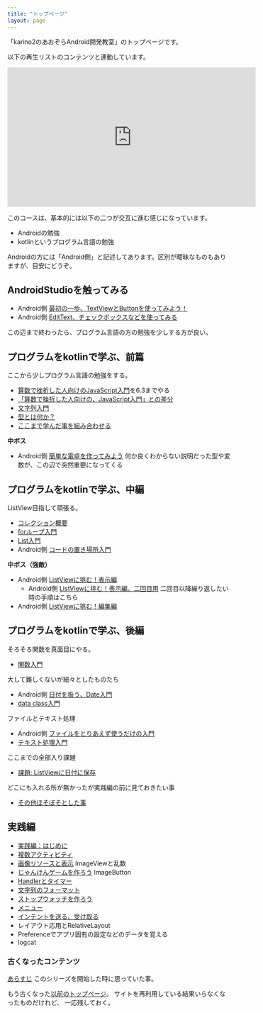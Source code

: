 ```yaml
---
title: "トップページ"
layout: page
---
```


「karino2のあおぞらAndroid開発教室」のトップページです。

以下の再生リストのコンテンツと連動しています。
<iframe width="560" height="315" src="https://www.youtube.com/embed/videoseries?list=PL3J_mLcl4YCdi2bLHtynt7Ohni1_NQJiF" title="YouTube video player" frameborder="0" allow="accelerometer; autoplay; clipboard-write; encrypted-media; gyroscope; picture-in-picture; web-share" allowfullscreen></iframe>

このコースは、基本的には以下の二つが交互に進む感じになっています。

- Androidの勉強
- kotlinというプログラム言語の勉強

Androidの方には「Android側」と記述してあります。区別が曖昧なものもありますが、目安にどうぞ。

## AndroidStudioを触ってみる

- Android側 [最初の一歩、TextViewとButtonを使ってみよう！](textview_button.md)
- Android側 [EditText、チェックボックスなどを使ってみる](misc_view.md)

この辺まで終わったら、プログラム言語の方の勉強を少しする方が良い。

## プログラムをkotlinで学ぶ、前篇

ここから少しプログラム言語の勉強をする。

- [算数で挫折した人向けのJavaScript入門](https://karino2.github.io/js-introduction/)を6.3までやる
- [「算数で挫折した人向けの、JavaScript入門」との差分](diff_to_js_intro.md)
- [文字列入門](string_intro.md)
- [型とは何か？](what_is_type.md)
- [ここまで学んだ事を組み合わせる](kotlin_and_android.md)

**中ボス**

- Android側 [簡単な電卓を作ってみよう](simple_calc.md) 何か良くわからない説明だった型や変数が、この辺で突然重要になってくる

## プログラムをkotlinで学ぶ、中編

ListView目指して頑張る。

- [コレクション概要](collection.md)
- [forループ入門](for_loop.md)
- [List入門](list_intro.md)
- Android側 [コードの置き場所入門](code_location_intro.md)

**中ボス（強敵）**

- Android側 [ListViewに挑む！表示編](listview_disp.md)
  - Android側 [ListViewに挑む！表示編、二回目用](listview_disp_second.md) 二回目以降繰り返したい時の手順はこちら
- Android側 [ListViewに挑む！編集編](listview_edit.md)

## プログラムをkotlinで学ぶ、後編

そろそろ関数を真面目にやる。

- [関数入門](function_intro.md)

大して難しくないが細々としたものたち

- Android側 [日付を扱う、Date入門](date_intro.md)
- [data class入門](dataclass_intro.md)

ファイルとテキスト処理

- Android側 [ファイルをとりあえず使うだけの入門](textfilelib_intro.md)
- [テキスト処理入門](text_op_intro.md)

ここまでの全部入り課題

- [課題: ListViewに日付に保存](list_edit_save.md)

どこにも入れる所が無かったが実践編の前に見ておきたい事

- [その他ほそぼそとした事](misc.md)

## 実践編

- [実践編：はじめに](intermediate_intro.md)
- [複数アクティビティ](two_activities.md)
- [画像リソースと表示](image_resource.md) ImageViewと乱数
- [じゃんけんゲームを作ろう](janken_game.md) ImageButton
- [Handlerとタイマー](handler_timer.md)
- [文字列のフォーマット](string_format.md)
- [ストップウォッチを作ろう](stopwatch.md)
- [メニュー](menu.md)
- [インテントを送る、受け取る](intent_send_recv.md)
- レイアウト応用とRelativeLayout
- Preferenceでアプリ固有の設定などのデータを覚える
- logcat


### 古くなったコンテンツ

[あらすじ](intro.md) このシリーズを開始した時に思っていた事。

もう古くなった[以前のトップページ](old_index.md)。
サイトを再利用している結果いらなくなったものだけれど、
一応残しておく。
